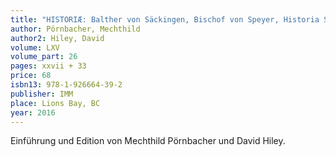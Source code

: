 ```yaml
---
title: "HISTORIÆ: Balther von Säckingen, Bischof von Speyer, Historia Sancti Fridolini (ca. 970)"
author: Pörnbacher, Mechthild
author2: Hiley, David
volume: LXV
volume_part: 26
pages: xxvii + 33
price: 68
isbn13: 978-1-926664-39-2
publisher: IMM
place: Lions Bay, BC
year: 2016
---
```

Einführung und Edition von  Mechthild Pörnbacher und David Hiley.
